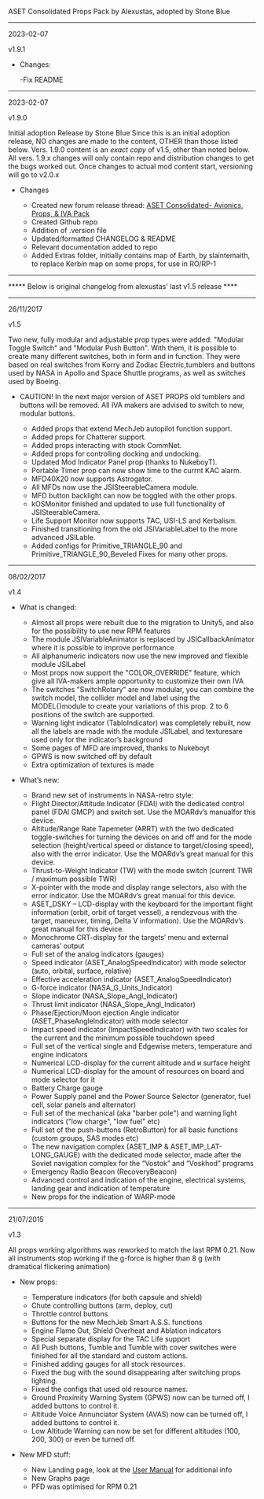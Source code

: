 
ASET Consolidated Props Pack by Alexustas, adopted by Stone Blue

---------------------------------------------------------------------------------------------------------------------------------------------------
2023-02-07

v1.9.1

- Changes:

  -Fix README
  
---------------------------------------------------------------------------------------------------------------------------------------------------
2023-02-07

v1.9.0

Initial adoption Release by Stone Blue
Since this is an initial adoption release, NO changes are made to the content, OTHER than those listed below.
Vers. 1.9.0 content is an *exact copy* of v1.5, other than noted below. All vers. 1.9.x changes will only contain repo and distribution changes to get the bugs worked out.
Once changes to actual mod content start, versioning will go to v2.0.x

- Changes

  - Created new forum release thread: [ASET Consolidated- Avionics, Props, & IVA Pack](https://forum.kerbalspaceprogram.com/index.php?/topic/211905-1125-181-aset-consolidated-avionics-props-iva-packs/)
  - Created Github repo
  - Addition of .version file
  - Updated/formatted CHANGELOG & README
  - Relevant documentation added to repo
  - Added Extras folder, initially contains map of Earth, by slaintemaith, to replace Kerbin map on some props, for use in RO/RP-1

---------------------------------------------------------------------------------------------------------------------------------------------------

*****  Below is original changelog from alexustas' last v1.5 release ****

---------------------------------------------------------------------------------------------------------------------------------------------------
26/11/2017

v1.5

Two new, fully modular and adjustable prop types were added: "Modular Toggle Switch" and "Modular Push Button".
With them, it is possible to create many different switches, both in form and in function.
They were based on real switches from Korry and Zodiac Electric,tumblers and buttons used by NASA in
Apollo and Space Shuttle programs, as well as switches used by Boeing.

- CAUTION! In the next major version of ASET PROPS old tumblers and buttons will be removed. All IVA makers are advised to switch to new, modular    buttons.

  * Added props that extend MechJeb autopilot function support.
  * Added props for Chatterer support.
  * Added props interacting with stock CommNet.
  * Added props for controlling docking and undocking.
  * Updated Mod Indicator Panel prop (thanks to NukeboyT).
  * Portable Timer prop can now show time to the currnt KAC alarm.
  * MFD40X20 now supports Astrogator.
  * All MFDs now use the JSISteerableCamera module.
  * MFD button backlight can now be toggled with the other props.
  * kOSMonitor finished and updated to use full functionality of JSISteerableCamera.
  * Life Support Monitor now supports TAC, USI-LS and Kerbalism.
  * Finished transitioning from the old JSIVariableLabel to the more advanced JSILable.
  * Added configs for Primitive_TRIANGLE_90 and Primitive_TRIANGLE_90_Beveled Fixes for many other props.

---------------------------------------------------------------------------------------------------------------------------------------------------
08/02/2017

v1.4
 
- What is changed:

  * Almost all props were rebuilt due to the migration to Unity5, and also for the possibility to use new RPM features
  * The module JSIVariableAnimator is replaced by JSICallbackAnimator where it is possible to improve performance
  * All alphanumeric indicators now use the new improved and flexible module JSILabel
  * Most props now support the "COLOR_OVERRIDE" feature, which give all IVA-makers ample opportunity to customize their own IVA
  * The switches "SwitchRotary" are now modular, you can combine the switch model, the collider model and label using
      the MODEL{}module to create your variations of this  prop. 2 to 6 positions of the switch are supported.
  * Warning light indicator (TabloIndicator) was completely rebuilt, now all the labels are made with the module JSILabel,
      and texturesare used only for the indicator’s background
  * Some pages of MFD are improved, thanks to Nukeboyt
  * GPWS is now switched off by default
  * Extra optimization of textures is made

- What’s new:

  - Brand new set of instruments in NASA-retro style:
  - Flight Director/Attitude Indicator (FDAI) with the dedicated control panel (FDAI GMCP) and switch set. Use  the MOARdv’s manualfor this device.
  - Altitude/Range Rate Tapemeter (ARRT) with the two dedicated toggle-switches for turning the devices on and off and for the mode
      selection (height/vertical speed or distance to target/closing speed), also with the error indicator. Use the MOARdv’s great manual for this       device.
  - Thrust-to-Weight Indicator (TW) with the mode switch (current TWR / maximum possible TWR)
  - X-pointer with the mode and display range selectors, also with the error indicator. Use the MOARdv’s great manual for this device.
  - ASET_DSKY – LCD-display with the keyboard for the important flight information (orbit, orbit of target vessel),
      a rendezvous with the target, maneuver, timing, Delta V information). Use the MOARdv’s great manual for this device.
  - Monochrome CRT-display for the targets’ menu and external cameras’ output
  - Full set of the analog indicators (gauges)
  - Speed indicator (ASET_AnalogSpeedIndicator) with mode selector (auto, orbital, surface, relative)
  - Effective acceleration indicator (ASET_AnalogSpeedIndicator)
  - G-force indicator (NASA_G_Units_Indicator)
  - Slope indicator (NASA_Slope_Angl_Indicator)
  - Thrust limit indicator (NASA_Slope_Angl_Indicator)
  - Phase/Ejection/Moon ejection Angle indicator (ASET_PhaseAngleIndicator) with mode selector
  - Impact speed indicator (ImpactSpeedIndicator) with two scales for the current and the minimum possible touchdown speed
  - Full set of the vertical single and Edgewise meters, temperature and engine indicators
  - Numerical LCD-display for the current altitude and и surface height
  - Numerical LCD-display for the amount of resources on board and mode selector for it
  - Battery Charge gauge
  - Power Supply panel and the Power Source Selector (generator, fuel cell, solar panels and alternator)
  - Full set of the mechanical (aka  "barber pole") and warning light indicators ("low charge", "low fuel" etc)
  - Full set of the push-buttons (RetroButton) for all basic functions (custom groups, SAS modes etc)
  - The new navigation complex (ASET_IMP & ASET_IMP_LAT-LONG_GAUGE) with the dedicated mode selector, made after the
       Soviet navigation complex for the “Vostok” and “Voskhod” programs
  - Emergency Radio Beacon (RecoveryBeacon)
  - Advanced control and indication of the engine, electrical systems, landing gear and indication of temperature
  - New props for the indication of WARP-mode

---------------------------------------------------------------------------------------------------------------------------------------------------
21/07/2015

v1.3

All props working algorithms was reworked to match the last RPM 0.21.
Now all instruments stop working if the g-force is higher than 8 g (with dramatical flickering animation)

- New props:

  - Temperature indicators (for both capsule and shield)
  - Chute controlling buttons (arm, deploy, cut)
  - Throttle control buttons
  - Buttons for the new MechJeb Smart A.S.S. functions
  - Engine Flame Out, Shield Overheat and Ablation indicators
  - Special separate display for the TAC Life support
  - All Push buttons, Tumble and Tumble with cover switches were finished for all the standard and custom actions.
  - Finished adding gauges for all stock resources.
  - Fixed the bug with the sound disappearing after switching props lighting.
  - Fixed the configs that used old resource names.
  - Ground Proximity Warning System (GPWS) now can be turned off, I added buttons to control it.
  - Altitude Voice Annunciator System (AVAS) now can be turned off, I added buttons to control it.
  - Low Altitude Warning can now be set for different altitudes (100, 200, 300) or even be turned off.

- New MFD stuff:

  - New Landing page, look at the [User Manual](https://www.dropbox.com/s/1e2lsx92z5uxt1z/LandingScreenManual.pdf?dl=0) for additional info
  - New Graphs page
  - PFD was optimised for RPM 0.21
